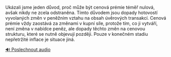 
Ukázali jsme jeden důvod, proč může být cenová prémie téměř nulová, avšak nikdy ne zcela odstraněna. Tímto důvodem jsou dopady hotovostí vyvolaných změn v peněžním vztahu na obsah úvěrových transakcí. Cenová prémie vždy zaostává za změnami v kupní síle, protože tím, co ji vytváří, není změna v nabídce peněz, ale dopady těchto změn na cenovou strukturu, které se nutně objevují později. Pouze v konečném stadiu nepřetržité inflace je situace jiná.

[🔊 Poslechnout audio](/data/7-paragraphs/audio/chapter_99/para_008-Ukzali-jsme-jeden-dvod-pro-me-bt-cenov-pr.mp3)
